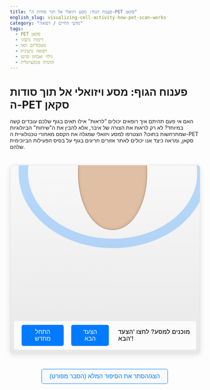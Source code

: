 ```yaml
---
title: "פענוח הגוף: מסע ויזואלי אל תוך סודות ה-PET סקאן"
english_slug: visualizing-cell-activity-how-pet-scan-works
category: "מדעי החיים / רפואה"
tags:
  - PET סקאן
  - דימות גרעיני
  - מטבוליזם תאי
  - רפואה גרעינית
  - גילוי ואבחון סרטן
  - הדמיה פונקציונלית
---
```

# פענוח הגוף: מסע ויזואלי אל תוך סודות ה-PET סקאן

האם אי פעם תהיתם איך רופאים יכולים "לראות" אילו תאים בגוף שלכם עובדים קשה במיוחד? לא רק לראות את הצורה של איבר, אלא להבין את ה"שיחות" הביולוגיות שמתרחשות בתוכו? הצטרפו למסע ויזואלי שמגלה את הקסם מאחורי טכנולוגיית ה-PET סקאן, ומראה כיצד אנו יכולים לאתר אזורים חריגים בגוף על בסיס הפעילות הביוכימית שלהם.

<div id="pet-simulation">
    <div id="scan-area">
        <div id="body">
            <div id="hot-spot"></div>
        </div>
        <div id="scanner-ring"></div>
         <div id="detectors"></div> <!-- Container for dynamic detectors -->
        <div id="tracer-particles"></div>
        <div id="detection-lines-container"></div>
         <div id="reconstruction-overlay"></div> <!-- For reconstruction visualization -->
    </div>
    <div id="simulation-controls">
        <button id="reset-simulation" class="sim-button">התחל מחדש</button>
        <button id="next-step" class="sim-button">הצעד הבא</button>
        <span id="current-step-text" class="step-text">מוכנים למסע? לחצו 'הצעד הבא'!</span>
    </div>
</div>

<button id="toggle-explanation" class="explanation-button">הצג/הסתר את הסיפור המלא (הסבר מפורט)</button>

<div id="detailed-explanation" style="display: none;">
    <h2>מהו PET סקאן ולמה הוא כמו "מצלמת מטבוליזם"?</h2>
    <p>PET (Positron Emission Tomography) סקאן היא טכניקת דימות רפואי פורצת דרך, המאפשרת לנו "לראות" את התהליכים הביוכימיים המתרחשים בתוך תאי הגוף. בניגוד לטכניקות דימות סטנדרטיות כמו רנטגן או CT, המתמקדות בצורת האיברים והמבנים, PET מתמקד בפונקציה - בפעילות המטבולית של התאים. דמיינו שבמקום מפת דרכים (מבנה), אתם מקבלים מפה של עומסי תנועה ופעילות (מטבוליזם).</p>

    <h2>ה"גשש" המולקולרי: הסמן הרדיואקטיבי</h2>
    <p>כדי שנוכל לעקוב אחר פעילות התאים, אנו משתמשים ב"גשש" מיוחד - חומר סמן (Tracer). זהו לרוב מולקולה ביולוגית שהגוף מכיר ומשתמש בה, כמו מולקולת סוכר (גלוקוז), אליה מצורף אטום רדיואקטיבי בעל אורך חיים קצר. הסמן הנפוץ ביותר נקרא FDG (Fluorodeoxyglucose). התאים בגוף משתמשים בגלוקוז לאנרגיה, ולכן FDG מתנהג דומה לגלוקוז רגיל, אך האטום הרדיואקטיבי (פלואור-18) מאפשר לנו לעקוב אחריו.</p>

    <h2>מרוץ הסמן והצטברותו ב"מוקדים חמים"</h2>
    <p>לאחר הזרקת הסמן לוריד, הוא מתפזר במהירות דרך מחזור הדם לכל חלקי הגוף. תאים פעילים במיוחד - כמו תאי סרטן הגדלים במהירות, תאי מוח חושבים, או תאי שריר בפעולה - צורכים הרבה יותר סוכר מאשר תאים רגילים. כתוצאה מכך, הם "בולעים" כמויות גדולות יותר של FDG מהסביבה. הסמן מצטבר בריכוזים גבוהים באזורים אלו, שהופכים ל"מוקדים חמים" (Hot Spots) מבחינה מטבולית.</p>

    <h2>האירוע הקוונטי: פליטת פוזיטרון ו"התאבדות"</h2>
    <p>האטום הרדיואקטיבי בסמן (כמו F-18) אינו יציב. הוא עובר תהליך טבעי של דעיכה רדיואקטיבית, במהלכו הוא פולט חלקיק קטן בשם פוזיטרון (positron). פוזיטרון הוא למעשה "אנטי-אלקטרון" - חלקיק עם מסה זהה לאלקטרון, אך עם מטען חשמלי חיובי. הפוזיטרון שנוצר נע מרחק קצר מאוד ברקמה (מילימטרים ספורים) עד שהוא פוגש אלקטרון. כשהם נפגשים, הם מחסלים זה את זה בתהליך מרהיב שנקרא "התאבדות" (annihilation). המסה של שני החלקיקים הופכת כולה לאנרגיה, שמשתחררת בצורה של שני פוטונים (חלקיקי אור אנרגטיים, במקרה זה קרני גמא). ההיבט הקריטי הוא ששני הפוטונים הללו נפלטים תמיד בכיוונים מנוגדים לחלוטין, בזווית של 180 מעלות!</p>

    <h2>הגלאים עובדים: קליטת הפוטונים וזיהוי "הקווים"</h2>
    <p>זה השלב בו סורק ה-PET נכנס לפעולה. הסורק הוא טבעת גדולה המצופה באלפי גלאים רגישים. כאשר שני פוטונים שנפלטו באותה "התאבדות" פוגעים בשני גלאים הנמצאים בדיוק בצדדים הנגדיים של הטבעת, ובאותו רגע ממש (או בהפרש זמן זעיר מאוד), הסורק מזהה את זה כ"אירוע זוגי". המחשב יודע כעת שאירוע ההתאבדות, שהוליד את זוג הפוטונים הללו, התרחש היכן שהוא לאורך הקו הישר המחבר את שני הגלאים שקלטו אותם.</p>

    <h2>הפיכת נקודות אור לתמונה: שחזור המפה</h2>
    <p>הסורק אוסף מיליוני ואף מיליארדי אירועים זוגיים כאלה מכל הכיוונים מסביב לגוף. דמיינו רשת של קווים רבים הנמתחים בין זוגות גלאים מנוגדים. היכן שקווים רבים מצטלבים או מתרכזים - זהו האזור שבו התרחשו הכי הרבה אירועי "התאבדות" פוזיטרונים. המחשב, באמצעות אלגוריתמים מתמטיים מתוחכמים (כמו שחזור איטרטיבי), משתמש בכל הקווים הללו כדי לבנות מפה תלת-ממדית מדויקת של פיזור הסמן בגוף. האזורים ה"חמים" - בהם הסמן הצטבר הכי הרבה - מופיעים בתמונה כנקודות בהירות או אדומות, המצביעות על פעילות מטבולית גבוהה.</p>

    <h2>PET סקאן בשירות הרפואה: למה זה חשוב?</h2>
    <p>היכולת לראות פעילות מטבולית פותחת דלתות לאבחון וטיפול מדויקים יותר. השימוש הנפוץ ביותר ב-PET סקאן (לרוב בשילוב עם CT או MRI לקבלת מידע מבני) הוא ברפואת הסרטן: איתור גידולים (שלעיתים קרובות צורכים גלוקוז בשיעור גבוה), קביעת שלב המחלה, מעקב אחר יעילות טיפול, ואיתור חזרות של המחלה. בנוסף, PET משמש לאבחון מחלות נוירולוגיות כמו אלצהיימר (עם סמנים ספציפיים), איתור מוקדים אפילפטיים, הערכת מחלות לב ועוד. הוא מאפשר לרופאים לקבל תמונה פונקציונלית של הגוף, המשלימה את המידע המבני ומסייעת בקבלת החלטות קליניות קריטיות.</p>
</div>

<style>
/* Enhanced Design & Animations */
#pet-simulation {
    position: relative;
    width: 100%; /* Make it more responsive */
    max-width: 600px; /* Max width for large screens */
    height: 500px; /* Increased height */
    margin: 40px auto; /* More margin */
    border: 1px solid #e0e0e0;
    background: linear-gradient(to bottom, #f8f8f8, #e8e8e8); /* Subtle gradient */
    border-radius: 8px;
    box-shadow: 0 4px 15px rgba(0, 0, 0, 0.1);
    overflow: hidden;
    font-family: 'Arial', sans-serif; /* Better font */
}

#scan-area {
    position: absolute;
    top: 20px; /* Space for controls */
    bottom: 70px; /* Space for controls */
    left: 20px;
    right: 20px;
    display: flex;
    justify-content: center;
    align-items: center;
    position: relative; /* Needed for absolute children */
}


#body {
    position: absolute;
    width: 180px; /* Slightly larger body */
    height: 300px; /* Slightly larger body */
    background-color: #e0bfa5; /* Softer skin tone */
    border-radius: 90px / 150px; /* Oval shape */
    border: 2px solid #c29d84;
    z-index: 2;
     box-shadow: inset 0 0 10px rgba(0,0,0,0.1); /* Inner shadow */
}

#hot-spot {
    position: absolute;
    top: 35%; /* Example position */
    left: 50%;
    transform: translate(-50%, -50%);
    width: 50px; /* Larger hot spot */
    height: 50px;
    background-color: rgba(255, 50, 50, 0.6); /* More vibrant red */
    border-radius: 50%;
    border: 2px dashed rgba(255, 0, 0, 0.8);
    display: none; /* Initially hidden */
    z-index: 4; /* Above particles */
    transition: all 0.5s ease-in-out; /* Smooth size/color changes */
}

#scanner-ring {
    position: absolute;
    width: 500px; /* Larger ring */
    height: 400px;
    border: 25px solid rgba(30, 144, 255, 0.3); /* DodgerBlue with transparency */
    border-radius: 50%;
    box-sizing: border-box;
    z-index: 1;
     pointer-events: none; /* Don't block clicks */
     animation: rotateScan 30s linear infinite; /* Subtle continuous rotation */
}

@keyframes rotateScan {
    from { transform: translate(-50%, -50%) rotate(0deg); }
    to { transform: translate(-50%, -50%) rotate(360deg); }
}

/* Position scanner ring relative to scan-area center */
#scan-area > #scanner-ring {
    top: 50%;
    left: 50%;
    transform: translate(-50%, -50%) rotate(0deg); /* Reset initial transform */
}


#detectors {
    position: absolute;
    top: 50%;
    left: 50%;
    transform: translate(-50%, -50%);
    width: 500px; /* Match ring size */
    height: 400px;
    border-radius: 50%;
    z-index: 3; /* Between body and lines */
    pointer-events: none;
}

.detector {
    position: absolute;
    width: 8px; /* Larger detectors */
    height: 15px;
    background-color: rgba(0, 150, 0, 0.4); /* Dim green when inactive */
    border-radius: 3px;
    opacity: 0; /* Initially hidden */
    transition: background-color 0.1s ease-out; /* Fast flash effect */
}

.detector.hit {
     background-color: yellow !important; /* Bright yellow flash */
}


#tracer-particles {
    position: absolute;
    top: 0;
    left: 0;
    width: 100%;
    height: 100%;
    overflow: hidden;
    z-index: 4; /* Above body */
    pointer-events: none;
}

.tracer {
    position: absolute;
    width: 5px; /* Slightly larger particles */
    height: 5px;
    background-color: #ff8c00; /* Dark orange */
    border-radius: 50%;
    opacity: 0; /* Initially hidden */
     transition: all 0.5s linear; /* Default smooth transition */
}

.tracer.injecting {
    transition: all 0.8s ease-out;
    opacity: 1;
}

.tracer.diffusing {
    transition: all 3s linear; /* Slower diffusion */
    opacity: 0.7;
}

.tracer.accumulated {
    background-color: #ff4500; /* Red-orange for accumulated */
     transition: all 0.5s ease-in; /* Faster move to hotspot */
    opacity: 0.9;
}


#detection-lines-container {
    position: absolute;
    top: 50%;
    left: 50%;
    transform: translate(-50%, -50%); /* Center the container */
    width: 100%;
    height: 100%;
    pointer-events: none;
    z-index: 5; /* Above body and hot spot */
    overflow: hidden;
}

.detection-line {
    position: absolute;
    width: 0px; /* Start with zero width */
    height: 3px; /* Thicker line */
    background-color: #ffff00; /* Bright yellow */
    opacity: 0.9;
    transform-origin: 0 0;
    display: none; /* Initially hidden */
     transition: width 0.5s linear; /* Animation for line growth */
}

#reconstruction-overlay {
    position: absolute;
    top: 50%;
    left: 50%;
    transform: translate(-50%, -50%);
    width: 180px;
    height: 300px; /* Match body size */
    border-radius: 90px / 150px;
    z-index: 6; /* Above everything else in scan area */
    pointer-events: none;
    background: radial-gradient(circle at 50% 35%, rgba(255,0,0,0.3) 0%, rgba(255,0,0,0) 70%); /* Subtle heatmap */
    opacity: 0;
    transition: opacity 1s ease-in-out;
}


#simulation-controls {
    position: absolute;
    bottom: 10px;
    left: 10px;
    right: 10px;
    display: flex; /* Use flexbox for layout */
    justify-content: center; /* Center items */
    align-items: center;
    z-index: 10;
    padding: 10px;
    background-color: rgba(255, 255, 255, 0.8); /* Semi-transparent background */
    border-radius: 5px;
}

.sim-button {
    margin: 0 10px; /* More space between buttons */
    padding: 10px 20px; /* Larger padding */
    font-size: 1rem;
    cursor: pointer;
    border: none;
    border-radius: 5px;
    background-color: #007bff; /* Primary blue */
    color: white;
    transition: background-color 0.2s ease, transform 0.1s ease;
}

.sim-button:hover {
    background-color: #0056b3;
}

.sim-button:active {
    transform: scale(0.98);
}

.sim-button:disabled {
    background-color: #cccccc;
    cursor: not-allowed;
}

.step-text {
    margin-left: 15px;
    font-size: 1rem;
    color: #333;
    font-weight: bold;
}

.explanation-button {
    display: block; /* Full width button below simulation */
    width: max-content;
    margin: 20px auto; /* Center button */
    padding: 10px 20px;
    font-size: 1rem;
    cursor: pointer;
    border: 1px solid #007bff;
    border-radius: 5px;
    background-color: #f8f9fa;
    color: #007bff;
    transition: background-color 0.2s ease, color 0.2s ease;
}

.explanation-button:hover {
    background-color: #e9ecef;
}


#detailed-explanation {
    margin: 20px auto; /* Center explanation */
    max-width: 800px; /* Max width for readability */
    padding: 20px;
    border: 1px solid #ddd;
    background-color: #f9f9f9;
    border-radius: 8px;
    line-height: 1.6; /* Improved readability */
    color: #333;
}

#detailed-explanation h2 {
    margin-top: 0;
    color: #0056b3; /* Darker blue for headers */
    border-bottom: 2px solid #007bff; /* Underline headers */
    padding-bottom: 5px;
    margin-bottom: 15px;
}

#detailed-explanation p {
    margin-bottom: 15px;
}

/* Keyframes for additional animations */
@keyframes flashYellow {
    from { background-color: rgba(0, 150, 0, 0.4); }
    to { background-color: yellow; }
}

@keyframes pulseHotSpot {
    0% { transform: translate(-50%, -50%) scale(1); opacity: 0.9; }
    50% { transform: translate(-50%, -50%) scale(1.1); opacity: 1; }
    100% { transform: translate(-50%, -50%) scale(1); opacity: 0.9; }
}

</style>

<script>
const simContainer = document.getElementById('pet-simulation');
const scanArea = document.getElementById('scan-area'); // New container for relative positioning
const body = document.getElementById('body');
const hotSpot = document.getElementById('hot-spot');
const scannerRing = document.getElementById('scanner-ring');
const detectorsContainer = document.getElementById('detectors'); // New container for detectors
const tracerParticlesContainer = document.getElementById('tracer-particles');
const detectionLinesContainer = document.getElementById('detection-lines-container');
const reconstructionOverlay = document.getElementById('reconstruction-overlay'); // New overlay
const nextStepBtn = document.getElementById('next-step');
const resetBtn = document.getElementById('reset-simulation');
const stepText = document.getElementById('current-step-text');
const toggleExplanationBtn = document.getElementById('toggle-explanation');
const explanationDiv = document.getElementById('detailed-explanation');

let currentStep = 0;
const steps = [
    "מוכנים למסע? לחצו 'הצעד הבא'!", // Initial State (Step 0)
    "שלב 1: הזרקת ה'גשש' (סמן רדיואקטיבי)",
    "שלב 2: פיזור הסמן בגוף וקליטתו בתאים פעילים (מוקדים חמים)",
    "שלב 3: פליטת פוזיטרונים ואירועי 'התאבדות'",
    "שלב 4: גלאי הסורק קולטים פוטונים מנוגדים",
    "שלב 5: בניית התמונה על סמך נתוני הגלאים",
    "הסימולציה הסתיימה. לחצו 'התחל מחדש'." // Final State (Step 6)
];

const numTracerParticles = 150; // More particles
const numAnnihilationPairs = 40; // More events
const numDetectors = 72; // More detectors for realism

function updateStepText() {
    stepText.textContent = steps[currentStep];
}

function createTracerParticle() {
    const particle = document.createElement('div');
    particle.classList.add('tracer');
    tracerParticlesContainer.appendChild(particle);
    return particle;
}

function injectTracer() {
    // Simulate injection from a side point outside the body
    const bodyRect = body.getBoundingClientRect();
    const scanAreaRect = scanArea.getBoundingClientRect();
    const startX = bodyRect.left - scanAreaRect.left - 20; // Inject from left of body
    const startY = bodyRect.top - scanAreaRect.top + bodyRect.height / 4; // Inject into arm area

    for (let i = 0; i < numTracerParticles; i++) {
        const particle = createTracerParticle();
        const duration = 1.5 + Math.random() * 1; // Injection duration
        const delay = i * 15; // Stagger injection

        particle.style.left = `${startX}px`;
        particle.style.top = `${startY}px`;
        particle.style.opacity = 0; // Start invisible

        // Target is a random point inside the body bounds relative to scanArea
         const targetX = (bodyRect.left - scanAreaRect.left) + Math.random() * bodyRect.width;
        const targetY = (bodyRect.top - scanAreaRect.top) + Math.random() * bodyRect.height;


        setTimeout(() => {
             particle.classList.add('injecting');
             particle.style.left = `${targetX}px`;
             particle.style.top = `${targetY}px`;
             particle.style.opacity = 1;
         }, delay);

         // After injection, prepare for diffusion
         setTimeout(() => {
             particle.classList.remove('injecting');
             particle.classList.add('diffusing');
         }, delay + duration * 1000);
    }
}

function diffuseAndAccumulateTracer() {
     hotSpot.style.display = 'block'; // Show hot spot outline
     hotSpot.style.animation = 'pulseHotSpot 1.5s infinite alternate'; // Add pulsing effect

    const particles = tracerParticlesContainer.querySelectorAll('.tracer');
    const hotSpotRect = hotSpot.getBoundingClientRect();
    const scanAreaRect = scanArea.getBoundingClientRect();

     const hsCenterX = hotSpotRect.left + hotSpotRect.width / 2 - scanAreaRect.left;
     const hsCenterY = hotSpotRect.top + hotSpotRect.height / 2 - scanAreaRect.top;

    particles.forEach(particle => {
        if (!particle.classList.contains('diffusing')) return; // Only diffuse particles

        const pRect = particle.getBoundingClientRect();
        const pCenterX = pRect.left + pRect.width / 2 - scanAreaRect.left;
        const pCenterY = pRect.top + pRect.height / 2 - scanAreaRect.top;

        const distanceToHotSpot = Math.sqrt(Math.pow(pCenterX - hsCenterX, 2) + Math.pow(pCenterY - hsCenterY, 2));
        const hotSpotRadius = hotSpotRect.width / 2;

        // Simulate diffusion with slight pull towards hotspot
        const duration = 4 + Math.random() * 3; // Longer diffusion time
        let targetX, targetY;

        if (distanceToHotSpot < hotSpotRadius * 2) { // If within accumulation radius
             // Higher chance to move towards hotspot center
             targetX = hsCenterX + (Math.random() - 0.5) * hotSpotRadius;
             targetY = hsCenterY + (Math.random() - 0.5) * hotSpotRadius;
             particle.classList.remove('diffusing');
             particle.classList.add('accumulated');
             particle.style.transition = `all 1s ease-in-out`; // Faster move towards center
        } else {
             // Random walk within body bounds (relative to scanArea)
             const bodyRect = body.getBoundingClientRect();
             targetX = (bodyRect.left - scanAreaRect.left) + Math.random() * bodyRect.width;
             targetY = (bodyRect.top - scanAreaRect.top) + Math.random() * bodyRect.height;
             particle.style.transition = `all ${duration}s linear`;
        }

        particle.style.left = `${targetX}px`;
        particle.style.top = `${targetY}px`;

         // After transition ends, maybe loop diffusion or mark as stable?
         // For simplicity, let them reach target and stay for this step
    });
}

function annihilateAndEmitPhotons() {
    const accumulatedParticles = tracerParticlesContainer.querySelectorAll('.tracer.accumulated');
    const scanAreaRect = scanArea.getBoundingClientRect();
    const hsRect = hotSpot.getBoundingClientRect();
    const hsCenterX = hsRect.left + hsRect.width / 2 - scanAreaRect.left;
    const hsCenterY = hsRect.top + hsRect.height / 2 - scanAreaRect.top;

    // Remove particles (simulate annihilation)
    accumulatedParticles.forEach(p => p.remove());

    // Simulate a flash at the hot spot
    const flash = document.createElement('div');
    flash.style.position = 'absolute';
    flash.style.width = '80px';
    flash.style.height = '80px';
    flash.style.borderRadius = '50%';
    flash.style.backgroundColor = 'rgba(255, 255, 0, 0.8)';
    flash.style.top = `${hsCenterY}px`;
    flash.style.left = `${hsCenterX}px`;
    flash.style.transform = 'translate(-50%, -50%)';
    flash.style.zIndex = 6;
    flash.style.opacity = 1;
    flash.style.transition = 'opacity 0.3s ease-out, transform 0.3s ease-out';
    scanArea.appendChild(flash);

    // Animate flash
    setTimeout(() => {
        flash.style.opacity = 0;
        flash.style.transform = 'translate(-50%, -50%) scale(1.5)';
    }, 50); // Short delay for appearance

    // Remove flash after animation
    setTimeout(() => {
        flash.remove();
        // Start emitting lines AFTER the flash fades
        emitLines(hsCenterX, hsCenterY);
    }, 400); // Matches flash transition duration

     hotSpot.style.animation = 'none'; // Stop pulsing during annihilation
}

function emitLines(originX, originY) {
     const scanAreaRect = scanArea.getBoundingClientRect();
     const containerWidth = scanAreaRect.width;
     const containerHeight = scanAreaRect.height;
     const lineLength = Math.sqrt(containerWidth * containerWidth + containerHeight * containerHeight); // Long enough to cross container

    for (let i = 0; i < numAnnihilationPairs; i++) {
        const angle = Math.random() * 360; // Angle in degrees
        const radians = angle * Math.PI / 180;

        // Line 1
        const line1 = document.createElement('div');
        line1.classList.add('detection-line');
        line1.style.left = `${originX}px`;
        line1.style.top = `${originY}px`;
        line1.style.transform = `rotate(${angle}deg)`;
        line1.style.display = 'block';
        detectionLinesContainer.appendChild(line1);

        // Animate line growth
         requestAnimationFrame(() => {
             setTimeout(() => {
                 line1.style.width = `${lineLength}px`;
             }, 50 + i * 10); // Stagger line appearance
         });


        // Line 2 (180 degrees opposite)
        const angle2 = angle + 180;
         const line2 = document.createElement('div');
        line2.classList.add('detection-line');
        line2.style.left = `${originX}px`;
        line2.style.top = `${originY}px`;
        line2.style.transform = `rotate(${angle2}deg)`;
        line2.style.display = 'block';
        detectionLinesContainer.appendChild(line2);

         // Animate line growth for the second line
         requestAnimationFrame(() => {
             setTimeout(() => {
                 line2.style.width = `${lineLength}px`;
             }, 50 + i * 10); // Use same delay as first line in pair
         });
    }
}


function detectPhotons() {
    const lines = detectionLinesContainer.querySelectorAll('.detection-line');
    const scanAreaRect = scanArea.getBoundingClientRect();
    const scannerRect = scannerRing.getBoundingClientRect();
    const detectorsContainerRect = detectorsContainer.getBoundingClientRect(); // Use detectors container for positioning

    // Create detectors if not already present
    if (detectorsContainer.children.length === 0) {
        const ringCenterX = detectorsContainerRect.width / 2;
        const ringCenterY = detectorsContainerRect.height / 2;
        const ringRadiusX = scannerRect.width / 2;
        const ringRadiusY = scannerRect.height / 2;

        for(let i=0; i<numDetectors; i++) {
            const angle = (i / numDetectors) * 360;
            const radians = angle * Math.PI / 180;
            const detX = ringCenterX + ringRadiusX * Math.cos(radians);
            const detY = ringCenterY + ringRadiusY * Math.sin(radians);

            const detector = document.createElement('div');
            detector.classList.add('detector');
             // Position the detector directly on the circle within its container
            detector.style.left = `${detX - detector.offsetWidth/2}px`;
            detector.style.top = `${detY - detector.offsetHeight/2}px`;
            detector.style.opacity = 1; // Make detectors visible

            // Store position (relative to detectorsContainer) and angle
            detector.dataset.x = detX;
            detector.dataset.y = detY;
            detector.dataset.angle = angle;
            detectorsContainer.appendChild(detector);
        }
    }

    const detectors = detectorsContainer.querySelectorAll('.detector');
    detectionLinesContainer.style.opacity = 0.5; // Dim lines after they appear

    // Simulate detection logic: Check if line endpoint hits a detector
     lines.forEach(line => {
         const originX = parseFloat(line.style.left); // Relative to scanArea
         const originY = parseFloat(line.style.top); // Relative to scanArea
         const angle = parseFloat(line.style.transform.replace('rotate(', '').replace('deg)', ''));
         const radians = angle * Math.PI / 180;

         // Find the point where the line intersects the scanner ellipse
         // This is mathematically complex for ellipse-line intersection.
         // Simplified approach: find endpoint of line that reaches the ring radius.
         const ringCenterX_scanArea = scannerRect.left + scannerRect.width/2 - scanAreaRect.left;
         const ringCenterY_scanArea = scannerRect.top + scannerRect.height/2 - scanAreaRect.top;
         const ringRadiusX = scannerRect.width / 2;
         const ringRadiusY = scannerRect.height / 2;

         let hitX = NaN, hitY = NaN;
         let closestDistToRing = Infinity;
         const lineTestPoints = 100;
         const maxTestLength = Math.max(scanAreaRect.width, scanAreaRect.height);

         for(let j=1; j<=lineTestPoints; j++) {
             const currentLength = (j / lineTestPoints) * maxTestLength;
             const testX = originX + Math.cos(radians) * currentLength;
             const testY = originY + Math.sin(radians) * currentLength;

             // Check distance from (testX, testY) to the ellipse boundary
             // Formula for ellipse: ((x-h)/a)^2 + ((y-k)/b)^2 = 1
             // Where (h, k) is center, a, b are radii
             const normX = (testX - ringCenterX_scanArea) / ringRadiusX;
             const normY = (testY - ringCenterY_scanArea) / ringRadiusY;
             const distToBoundary = Math.abs(normX * normX + normY * normY - 1); // How close to 1

             if (distToBoundary < closestDistToRing) {
                  closestDistToRing = distToBoundary;
                 if (distToBoundary < 0.05) { // If close enough to boundary
                    hitX = testX;
                    hitY = testY;
                    break; // Found a hit point
                 }
             }
         }

         if (!isNaN(hitX)) {
              // Find the closest detector to this hit point
              let closestDetector = null;
              let minDist = Infinity;

              detectors.forEach(detector => {
                 // Detector positions are relative to detectorsContainer
                 const detX_scanArea = parseFloat(detector.dataset.x) + detectorsContainerRect.left - scanAreaRect.left;
                 const detY_scanArea = parseFloat(detector.dataset.y) + detectorsContainerRect.top - scanAreaRect.top;

                  const dist = Math.sqrt(Math.pow(hitX - detX_scanArea, 2) + Math.pow(hitY - detY_scanArea, 2));
                  if (dist < minDist) {
                      minDist = dist;
                      closestDetector = detector;
                  }
              });

              if (closestDetector && minDist < 15) { // If hit is close to a detector
                  // Highlight the detector briefly
                  closestDetector.classList.add('hit');
                  setTimeout(() => {
                      closestDetector.classList.remove('hit');
                  }, 200); // Flash duration
                  // In a real system, we'd record the pair of detectors and the line
                  // For this sim, just highlighting the hit detector is visual feedback.
              }
         }
     });
     // Keep lines visible but dimmed
}

function reconstructImage() {
    // Fade out lines and detectors
    detectionLinesContainer.style.transition = 'opacity 1s ease-out';
    detectionLinesContainer.style.opacity = 0;
    detectorsContainer.style.transition = 'opacity 1s ease-out';
    detectorsContainer.style.opacity = 0;

    // After elements fade, show reconstruction overlay and highlight hotspot
    setTimeout(() => {
        detectionLinesContainer.innerHTML = ''; // Clean up lines
        detectorsContainer.innerHTML = ''; // Clean up detectors

        reconstructionOverlay.style.transition = 'opacity 1s ease-in-out';
        reconstructionOverlay.style.opacity = 1; // Show overlay

        hotSpot.style.display = 'block'; // Ensure hotspot is visible
        hotSpot.style.backgroundColor = 'rgba(255, 0, 0, 1)'; // Solid color
        hotSpot.style.borderColor = 'rgba(255, 255, 0, 0.8)'; // Yellow border
        hotSpot.style.borderWidth = '3px';
        hotSpot.style.width = '60px'; // Emphasize size
        hotSpot.style.height = '60px';
        hotSpot.style.animation = 'pulseHotSpot 1s infinite alternate'; // Make it pulse strongly
         hotSpot.style.zIndex = 7; // Ensure it's above overlay

    }, 1000); // Wait for fade out transition
}


function resetSimulation() {
    currentStep = 0;
    updateStepText();

    // Clear all dynamic elements
    tracerParticlesContainer.innerHTML = '';
    detectionLinesContainer.innerHTML = '';
    detectorsContainer.innerHTML = ''; // Clear detectors container

    // Reset element styles
    hotSpot.style.display = 'none';
     hotSpot.style.backgroundColor = 'rgba(255, 50, 50, 0.6)';
     hotSpot.style.borderColor = 'rgba(255, 0, 0, 0.8)';
     hotSpot.style.borderWidth = '2px';
     hotSpot.style.width = '50px';
     hotSpot.style.height = '50px';
     hotSpot.style.animation = 'none'; // Remove animation
     hotSpot.style.zIndex = 4;

     reconstructionOverlay.style.opacity = 0; // Hide overlay

    // Reset line/detector containers opacity
     detectionLinesContainer.style.transition = 'none';
     detectionLinesContainer.style.opacity = 1;
     detectorsContainer.style.transition = 'none';
     detectorsContainer.style.opacity = 1;


    // Reset controls
    nextStepBtn.disabled = false;
}


function runStep(step) {
    switch (step) {
        case 0: // Initial state - handled by reset
            break;
        case 1: // Injection
            injectTracer();
            break;
        case 2: // Diffusion and Accumulation
             // Allow time for injection animation to finish before starting diffusion
             setTimeout(diffuseAndAccumulateTracer, numTracerParticles * 15 + 1000); // Wait for injection animation + a little extra
            break;
        case 3: // Annihilation
             // Wait for diffusion/accumulation to settle
             setTimeout(annihilateAndEmitPhotons, 4000); // Wait for diffusion animation + a little extra
            break;
        case 4: // Detection
             // Wait for lines to be emitted
             setTimeout(detectPhotons, numAnnihilationPairs * 10 + 1000); // Wait for line emission + a little extra
            break;
        case 5: // Reconstruction
             // Wait for detection flashes/lines to be processed visually
             setTimeout(reconstructImage, 1000); // Wait a bit after detection
            break;
        case 6: // End
            stepText.textContent = steps[6];
            nextStepBtn.disabled = true;
            break;
    }
}

nextStepBtn.addEventListener('click', () => {
    currentStep++;
    if (currentStep < steps.length) {
        updateStepText();
        runStep(currentStep);
    } else {
        // End of steps
         runStep(steps.length); // Run cleanup/final state for step 6 logic
    }
});

resetBtn.addEventListener('click', resetSimulation);

toggleExplanationBtn.addEventListener('click', () => {
    const isHidden = explanationDiv.style.display === 'none';
    explanationDiv.style.display = isHidden ? 'block' : 'none';
    toggleExplanationBtn.textContent = isHidden ? 'הסתר את הסיפור המלא' : 'הצג/הסתר את הסיפור המלא (הסבר מפורט)';
});

// Initial state setup
resetSimulation();
</script>